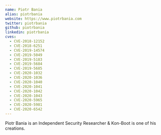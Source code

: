```yaml
---
name: Piotr Bania
alias: piotrbania
website: https://www.piotrbania.com
twitter: piotrbania
github: piotrbania
linkedin: piotrbania
cves:
  - CVE-2018-12152
  - CVE-2018-6251
  - CVE-2019-14574
  - CVE-2019-5049
  - CVE-2019-5183
  - CVE-2019-5684
  - CVE-2019-5685
  - CVE-2020-1032
  - CVE-2020-1036
  - CVE-2020-1040
  - CVE-2020-1041
  - CVE-2020-1042
  - CVE-2020-1043
  - CVE-2020-5965
  - CVE-2020-5981
  - CVE-2020-6542
---
```

Piotr Bania is an Independent Security Researcher & Kon-Boot is one of his creations.
